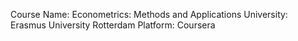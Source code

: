 Course Name: Econometrics: Methods and Applications
University: Erasmus University Rotterdam
Platform: Coursera
